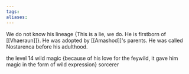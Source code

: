 ```yaml
---
tags:
aliases:
---
```

We do not know his lineage {This is a lie, we do. He is firstborn of [[Vhaeraun]]}. He was adopted by [[Amashod]]'s parents. He was called Nostarenca before his adulthood.

the level 14 wild magic {because of his love for the feywild, it gave him magic in the form of wild expression} sorcerer